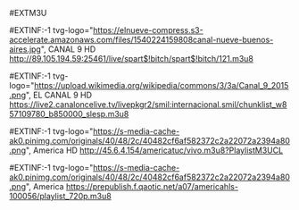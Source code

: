 #EXTM3U

#EXTINF:-1 tvg-logo="https://elnueve-compress.s3-accelerate.amazonaws.com/files/1540224159808canal-nueve-buenos-aires.jpg", CANAL 9 HD
http://89.105.194.59:25461/live/spart$!bitch/spart$!bitch/121.m3u8

#EXTINF:-1 tvg-logo="https://upload.wikimedia.org/wikipedia/commons/3/3a/Canal_9_2015.png", EL CANAL 9 HD
https://live2.canaloncelive.tv/livepkgr2/smil:internacional.smil/chunklist_w857109780_b850000_slesp.m3u8

#EXTINF:-1 tvg-logo="https://s-media-cache-ak0.pinimg.com/originals/40/48/2c/40482cf6af582372c2a22072a2394a80.png", America HD
http://45.6.4.154/americatuc/vivo.m3u8?PlaylistM3UCL

#EXTINF:-1 tvg-logo="https://s-media-cache-ak0.pinimg.com/originals/40/48/2c/40482cf6af582372c2a22072a2394a80.png", America
https://prepublish.f.qaotic.net/a07/americahls-100056/playlist_720p.m3u8
